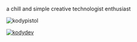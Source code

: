 a chill and simple creative technologist enthusiast

<p align="left"> <img src="https://komarev.com/ghpvc/?username=kodypistol&label=Profile%20views&color=0e75b6&style=flat" alt="kodypistol" /> </p>

<p align="left"> <a href="https://twitter.com/kodydev" target="blank"><img src="https://img.shields.io/twitter/follow/kodydev?logo=twitter&style=for-the-badge" alt="kodydev" /></a> </p>
